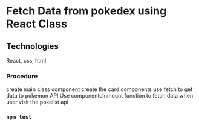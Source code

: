# Fetch Data from pokedex using React Class


## Technologies

React, css, html

### Procedure

create main class component
create the card components
use fetch to get data to pokemon API
Use componentdinmount function to fetch data when user visit the pokelist api



### `npm test`

